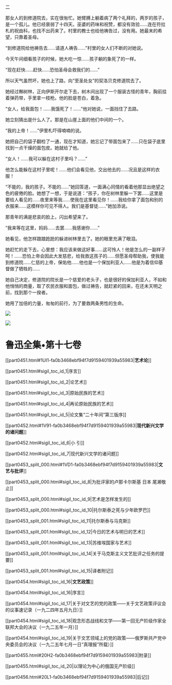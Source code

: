 二

  

那女人的到修道院去，实在很匆忙。她臂膊上躺着病了两个礼拜的，两岁的孩子，是一个孤儿。他已经衰弱了十四天。巫婆的药味和祝赞，都没有效验……连在符拉札的祝由科，也找不出药来了。村里的教士也给他祷告过，没有用。她最末的希望，只靠着圣母。

“到修道院给他祷告去……请道人祷告……”村里的女人们不断的对她说。

今天午间细看孩子的时候，她大吃一惊……孩子躺的象死了的一样。

“现在赶快……赶快……恐怕圣母会救我们的……”

所以天气虽然坏，她也上了路，向“至圣处女”的契洛贝克修道院去了。

她经过槲树林，正向伊斯开尔走下去，树木间出现了一个服装古怪的青年，胸前挂着弹药带，手里拿一枝枪。他的脸是苍白，着急。

“女人，给我面包！……我饿死了！……”他对她说，一面挡住了去路。

她立刻猜出是什么人了。那是在山崖上面的他们中间的一个。

“我的上帝！……”伊里札吓得喃喃的说。

她把自己的袋子翻检了一通，现在才知道，她忘记了带面包来了……只在袋子底里找到一点干燥的面包皮。她就给了他。

“女人！……我可以躲在这村子里吗？……”

他怎么能躲在这村子里呢！……他们会看见他，交出他去的……况且是这样的衣服！

“不能的，我的孩子。不能的……”她回答道，一面满心同情的看着他那显出绝望之色的疲倦的脸。她想了一想，于是说道：“孩子，你在树林里躲一下罢……这里是要给人看见的……夜里来等我……使我在这里看见你！……我给你拿了面包和别的衣服来……这模样你可见不得人。我们是基督徒……”她加添说。

那青年的满是悲哀的脸上，闪出希望来了。

“我来等在这里，妈妈……去罢……我感谢你……”

她看见，他怎样踉踉跄跄的躲进树林里去了。她的眼里充满了眼泪。

她赶忙的走下去，心里想：我应该来做这好事……这可怜人！他是怎么的一副样子呵！……恐怕上帝会因此大发慈悲，给我救这孩子的……但愿圣母帮助我，使我能到修道院……仁慈的上帝，保佑他……他也是一个保加利亚人……他是为着信仰基督做了牺牲的……

她自己决定，修道院的院长是一个慈爱的老头子，也是很好的保加利亚人，不如和他悄悄的商量，取了农民衣服和面包，做过祷告，就赶紧的回来，在还未天明之前，找到那个一揆者。

她用了加倍的力量，匆匆的前行，为了要救两条男性的生命。

   

![](%20/Users/kevin_lu/Downloads/obsidian_epub_books/《鲁迅全集》（全20册）1938年民国权威版/images/00101.jpeg)

   

[^1]:  纸糊的扉，有木格子。

[^2]:  Kimono，即日本的衣服。但这里似应作“夜著”，即绵盖，状与“著物”略同。  

[^3]:  Nieto.

[^4]:  这大约是Iun二字，即“狗”，指日本的巡警。  

[^5]:  药名。  

[^6]:  俄国很烈的酒名。  

[^7]:  Geta,木屐。  

[^8]:  主旨，论题。  

[^9]:  俄国尺度名。1Arshin约中国二尺半。  

[^10]:  《万叶集》二十卷，是日本古代诗歌代表作的选集，内含长短歌四千余首，作者五百余人。——译者  

[^11]:  Yeats的叙事诗，英文名“The wanderings of Usheen（or Oisin）”，也有读作“乌辛”的，但也未必定确。——译者  

[^12]:  迦尔洵的短篇。  

[^13]:  四十磅（Funt）为一普特（Pood）。——译者  

[^14]:  通常大抵译作“面皰”，是在春情发动期中，往往生在脸上的一种小突起，所以在这里也带点滑稽的意思。现在姑且用浙东某一处的方言译出，我希望有人教我一个更好的名称。——译者  

[^15]:  Tropak,一种国民的跳舞。——译者  

[^16]:  巴尔札克小说中的主角。——译者  

[^17]:  森田草平译，是题为《死掉的魂灵》的，现在改作《死掉的农奴》，是因为听到一个可信的俄国文学家说，还是这正确，所以就依了他的缘故。——作者。  

[^18]:  Ebert，欧战后德国的总统。——译者  

[^19]:  Simplicissimus，德国的滑稽画报。——译者  

[^20]:  “愚蠢”的意思。——译者  

[^21]:  “粪桶”的意思。——译者

[^22]:  特米忒里的爱称。——译者  

[^23]:  也是特米忒里的爱称。——译者  

[^24]:  象是俄国谁都知道的故事中的人物，然未详出典。——译者  

[^25]:  织物的名目。——译者  

[^26]:  疑即Aholibamah，亚当和夏娃之子该隐的孙女，被一个下级天使（Seraph）所爱，在大洪水时，将她带到别一行星上去了。——译者  

[^27]:  因为“古尔波夫”是“愚蠢”的意思，所以有这样的句子。——译者

[^28]:  Zigeuner是欧洲的一种漂流的种族，但在这里，却专指罗马尼亚的农奴。——译者

[^29]:  Bojar，先前的罗马尼亚和俄国的贵族的尊称。——译者

[^30]:  地主的住居。——译者

[^31]:  罗马尼亚的俗谚。——译者

[^32]:  Doina，罗马尼亚的民歌。——原译者

[^33]:  Cobs和Cobus都是六弦琴（Gitarre） 一类的乐器。——译者

[^34]:  Brîu，罗马尼亚的跳舞。——译者

[^35]:  Batuta和Caraschel都是罗马尼亚的跳舞名目。——译者

[^36]:  Batuta和Caraschel都是罗马尼亚的跳舞名目。——译者

[^37]:  高加索人之一种，大部分因为避俄罗斯的压迫，移住土耳其边境，但其中的一部分，却又帮着土耳其来残虐被压迫的保加利亚人了。——译者

[^38]:  Isker，旧名厄斯珂斯（Öskos），是保加利亚国境内陀瑙（Donau）河的右侧支流之一。——原译者

[^39]:  Giaur，或可译为“不信者”，是土耳其人对于异教徒，尤其是基督教徒和波斯人的骂詈语。——译者

[^40]:  Berkovitza，保加利亚的市镇，属伦木派兰加（Lom-Palanka）府。——原译者

[^41]:  故事里时常说起教堂，是指希腊加特力的教堂。保加利亚人是大抵信奉希腊加特力教的。——原译者

[^42]:  Piaster，西班牙和墨西哥行用的银钱。——译者

[^43]:  Odyssee，希腊诗人Homeros的有名的史诗，记着Odysseus的经历。——译者  

[^44]:  Basi–Bosuks（蓬头）=非正式的土耳其步兵，往往是强迫的拉来的，不给军事训练。——原译者

[^45]:  凡努力于解脱土耳其的羁轭的革命者，土耳其人皆谓之叛徒（Komita）。——原译者

   

![](%20/Users/kevin_lu/Downloads/obsidian_epub_books/《鲁迅全集》（全20册）1938年民国权威版/images/00102.jpeg)

   

# 鲁迅全集•第十七卷

[[part0451.html#1UI1-fa0b3468ebf94f7d9159401939a55983\|**艺术论**]]

[[part0451.html#sigil_toc_id_1\|序言]]

[[part0451.html#sigil_toc_id_2\|论艺术]]

[[part0451.html#sigil_toc_id_3\|原始民族的艺术]]

[[part0451.html#sigil_toc_id_4\|再论原始民族的艺术]]

[[part0451.html#sigil_toc_id_5\|论文集“二十年间”第三版序]]

  

[[part0452.html#1V91-fa0b3468ebf94f7d9159401939a55983\|**现代新兴文学的诸问题**]]

[[part0452.html#sigil_toc_id_6\|小 引]]

[[part0452.html#sigil_toc_id_7\|现代新兴文学的诸问题]]

  

[[part0453_split_000.html#1VD1-fa0b3468ebf94f7d9159401939a55983\|**文艺与批评**]]

[[part0453_split_000.html#sigil_toc_id_8\|为批评家的卢那卡尔斯基 日本 尾濑敬止]]

[[part0453_split_000.html#sigil_toc_id_9\|艺术是怎样发生的]]

[[part0453_split_000.html#sigil_toc_id_10\|托尔斯泰之死与少年欧罗巴]]

[[part0453_split_001.html#sigil_toc_id_11\|托尔斯泰与马克斯]]

[[part0453_split_001.html#sigil_toc_id_12\|今日的艺术与明日的艺术]]

[[part0453_split_001.html#sigil_toc_id_13\|苏维埃国家与艺术]]

[[part0453_split_001.html#sigil_toc_id_14\|关于马克斯主义文艺批评之任务的提要]]

[[part0453_split_001.html#sigil_toc_id_15\|译者附记]]

  

[[part0454.html#sigil_toc_id_16\|**文艺政策**]]

[[part0454.html#sigil_toc_id_16\|序言]]

[[part0454.html#sigil_toc_id_17\|关于对文艺的党的政策——关于文艺政策评议会的议事速记录（一九二四年五月九日）]]

[[part0454.html#sigil_toc_id_18\|观念形态战线和文学——第一回无产阶级作家全联邦大会的决议（一九二五年一月）]]

[[part0454.html#sigil_toc_id_19\|关于文艺领域上的党的政策——俄罗斯共产党中央委员会的决议（一九二五年七月一日“真理报”所载）]]

[[part0455.html#20H2-fa0b3468ebf94f7d9159401939a55983\|附录]]

[[part0455.html#sigil_toc_id_20\|以理论为中心的俄国无产阶级]]

[[part0456.html#20L1-fa0b3468ebf94f7d9159401939a55983\|后记]]